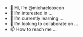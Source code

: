 - 👋 Hi, I’m @michaelcoxcon
- 👀 I’m interested in ...
- 🌱 I’m currently learning ...
- 💞️ I’m looking to collaborate on ...
- 📫 How to reach me ...

<!---
michaelcoxcon/michaelcoxcon is a ✨ special ✨ repository because its `README.md` (this file) appears on your GitHub profile.
You can click the Preview link to take a look at your changes.
--->
